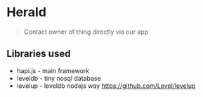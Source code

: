 # Herald
> Contact owner of thing directly via our app

## Libraries used
* hapi.js - main framework
* leveldb - tiny nosql database
* levelup - leveldb nodejs way https://github.com/Level/levelup
